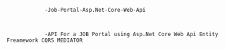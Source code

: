 
                -Job-Portal-Asp.Net-Core-Web-Api
            

        
                -API For a JOB Portal using Asp.Net Core Web Api Entity Freamework CQRS MEDIATOR
            

